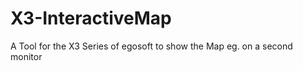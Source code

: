 X3-InteractiveMap
=================

A Tool for the X3 Series of egosoft to show the Map eg. on a second monitor
